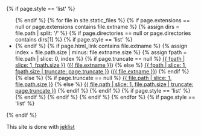 {% if page.style == 'list' %}
<ul>
{% endif %}
{% for file in site.static_files %}
    {% if page.extensions == null or page.extensions contains file.extname %}
        {% assign dirs = file.path | split: '/' %}
        {% if page.directories == null or page.directories contains dirs[1] %}
            {% if page.style == 'list' %}
            <li>
            {% endif %}
            {% if page.html_link contains file.extname %}
                {% assign index = file.path.size | minus: file.extname.size %}
                {% assign fpath = file.path | slice: 0, index %}
                {% if page.truncate == null %}
                <a href="{{ site.github.baseurl }}{{ fpath }}">{{ fpath | slice: 1, fpath.size }}</a> (<a href="{{ site.github.baseurl }}{{ file.path }}">{{ file.extname }}</a>)
                {% else %}
                <a href="{{ site.github.baseurl }}{{ fpath }}">{{ fpath | slice: 1, fpath.size | truncate: page.truncate }}</a> (<a href="{{ site.github.baseurl }}{{ file.path }}">{{ file.extname }}</a>)
                {% endif %}
            {% else %}
                {% if page.truncate == null %}
                <a href="{{ site.github.baseurl }}{{ file.path }}">{{ file.path | slice: 1, file.path.size }}</a>
                {% else %}
                <a href="{{ site.github.baseurl }}{{ file.path }}">{{ file.path | slice: 1, file.path.size | truncate: page.truncate }}</a>
                {% endif %}
            {% endif %}
            {% if page.style == 'list' %}
            </li>
            {% endif %}
        {% endif %}
    {% endif %}
{% endfor %}
{% if page.style == 'list' %}
</ul>
{% endif %}

This site is done with [jeklist](https://github.com/fgallaire/jeklist)
